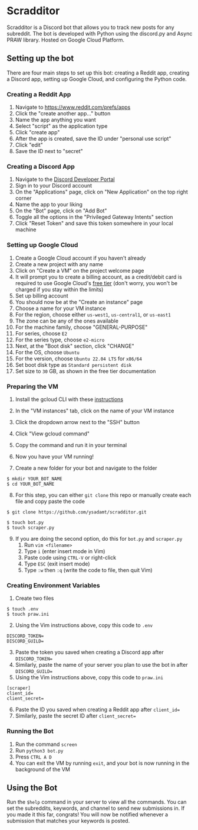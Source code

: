# Scradditor

Scradditor is a Discord bot that allows you to track new posts for any subreddit. The bot is developed with Python using the discord.py and Async PRAW library. Hosted on Google Cloud Platform.

## Setting up the bot

There are four main steps to set up this bot: creating a Reddit app, creating a Discord app, setting up Google Cloud, and configuring the Python code.

### Creating a Reddit App

1. Navigate to https://www.reddit.com/prefs/apps
2. Click the "create another app..." button
3. Name the app anything you want
4. Select "script" as the application type
5. Click "create app"
6. After the app is created, save the ID under "personal use script"
7. Click "edit"
8. Save the ID next to "secret"

### Creating a Discord App
1. Navigate to the [Discord Developer Portal](https://discord.com/developers/applications)
2. Sign in to your Discord account
3. On the "Applications" page, click on "New Application" on the top right corner
4. Name the app to your liking
5. On the "Bot" page, click on "Add Bot"
6. Toggle all the options in the "Privileged Gateway Intents" section
7. Click "Reset Token" and save this token somewhere in your local machine

### Setting up Google Cloud
1. Create a Google Cloud account if you haven't already
2. Create a new project with any name
3. Click on "Create a VM" on the project welcome page
4. It will prompt you to create a billing account, as a credit/debit card is required to use Google Cloud's [free tier](https://cloud.google.com/free/docs/free-cloud-features#compute) (don't worry, you won't be charged if you stay within the limits)
5. Set up billing account
6. You should now be at the "Create an instance" page
7. Choose a name for your VM instance
8. For the region, choose either `us-west1`, `us-central1`, or `us-east1`
9. The zone can be any of the ones available
10. For the machine family, choose "GENERAL-PURPOSE"
11. For series, choose `E2`
12. For the series type, choose `e2-micro`
13. Next, at the "Boot disk" section, click "CHANGE"
14. For the OS, choose `Ubuntu`
15. For the version, choose `Ubuntu 22.04 LTS` for `x86/64`
16. Set boot disk type as `Standard persistent disk`
17. Set size to `30` GB, as shown in the free tier documentation

### Preparing the VM
1. Install the gcloud CLI with these [instructions](https://cloud.google.com/sdk/docs/install)
2. In the "VM instances" tab, click on the name of your VM instance
3. Click the dropdown arrow next to the "SSH" button
4. Click "View gcloud command"
5. Copy the command and run it in your terminal
6. Now you have your VM running!

7. Create a new folder for your bot and navigate to the folder
```
$ mkdir YOUR_BOT_NAME
$ cd YOUR_BOT_NAME
```
8. For this step, you can either `git clone` this repo or manually create each file and copy paste the code
```
$ git clone https://github.com/ysadamt/scradditor.git
```
```
$ touch bot.py
$ touch scraper.py
```
9. If you are doing the second option, do this for `bot.py` and `scraper.py`
    1. Run `vim <filename>`
    2. Type `i` (enter insert mode in Vim)
    3. Paste code using `CTRL-V` or right-click
    4. Type `ESC` (exit insert mode)
    5. Type `:w` then `:q` (write the code to file, then quit Vim)

### Creating Environment Variables
1. Create two files
```
$ touch .env
$ touch praw.ini
```
2. Using the Vim instructions above, copy this code to `.env`
```
DISCORD_TOKEN=
DISCORD_GUILD=
```
3. Paste the token you saved when creating a Discord app after `DISCORD_TOKEN=`
4. Similarly, paste the name of your server you plan to use the bot in after `DISCORD_GUILD=`
5. Using the Vim instructions above, copy this code to `praw.ini`
```
[scraper]
client_id=
client_secret=
```
6. Paste the ID you saved when creating a Reddit app after `client_id=`
7. Similarly, paste the secret ID after `client_secret=`

### Running the Bot
1. Run the command `screen`
2. Run `python3 bot.py`
3. Press `CTRL A D`
4. You can exit the VM by running `exit`, and your bot is now running in the background of the VM

## Using the Bot
Run the `$help` command in your server to view all the commands. You can set the subreddits, keywords, and channel to send new submissions in. If you made it this far, congrats! You will now be notified whenever a submission that matches your keywords is posted.



